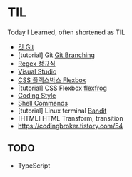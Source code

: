 # TIL
Today I Learned, often shortened as TIL

- [깃 Git](/Git.md)
- [tutorial] Git [Git Branching](https://learngitbranching.js.org/?locale=ko)
- [Regex 정규식](/regex.md)
- [Visual Studio](/vscode.md)
- [CSS 플렉스박스 Flexbox](/flexbox.md)
- [tutorial] CSS Flexbox [flexfrog](https://flexboxfroggy.com/)
- [Coding Style](/styleguide.md)
- [Shell Commands](/terminalCommands.md)
- [tutorial] Linux terminal [Bandit](https://overthewire.org/wargames/bandit/)
- [HTML] HTML Transform, transition []()
-   https://codingbroker.tistory.com/54

## TODO
- TypeScript
